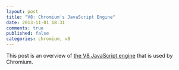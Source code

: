 ```yaml
---
layout: post
title: "V8: Chromium's JavaScript Engine"
date: 2013-11-01 18:31
comments: true
published: false
categories: chromium, v8
---
```


This post is an overview of
[the V8 JavaScript engine](https://developers.google.com/v8/intro) that is used
by Chromium.

